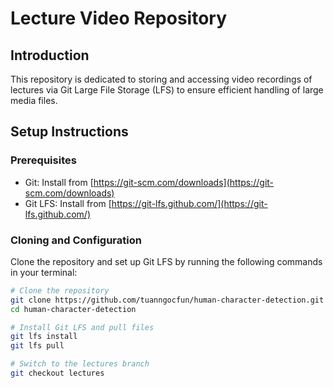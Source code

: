 # Lecture Video Repository

## Introduction
This repository is dedicated to storing and accessing video recordings of lectures via Git Large File Storage (LFS) to ensure efficient handling of large media files.

## Setup Instructions

### Prerequisites
- Git: Install from [https://git-scm.com/downloads](https://git-scm.com/downloads)
- Git LFS: Install from [https://git-lfs.github.com/](https://git-lfs.github.com/)

### Cloning and Configuration
Clone the repository and set up Git LFS by running the following commands in your terminal:

```bash
# Clone the repository
git clone https://github.com/tuanngocfun/human-character-detection.git
cd human-character-detection

# Install Git LFS and pull files
git lfs install
git lfs pull

# Switch to the lectures branch
git checkout lectures
